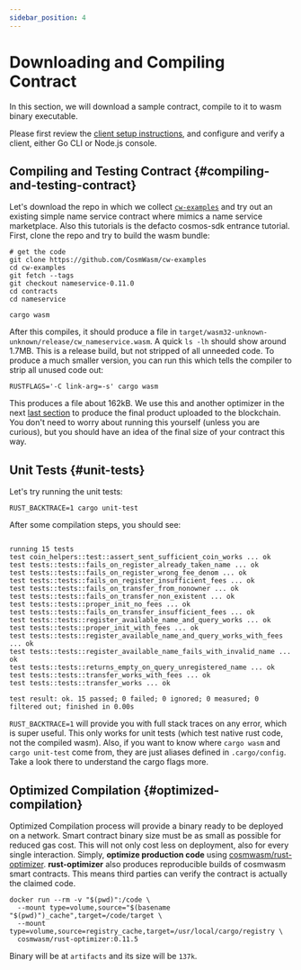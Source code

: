 ```yaml
---
sidebar_position: 4
---
```


# Downloading and Compiling Contract

In this section, we will download a sample contract, compile to it to wasm binary executable.

Please first review the [client setup instructions](03-setting-env.md), and configure and verify a client, either Go CLI or
Node.js console.

## Compiling and Testing Contract {#compiling-and-testing-contract}

Let's download the repo in which we collect
[`cw-examples`](https://github.com/CosmWasm/cw-examples) and try out an existing simple name service
contract where mimics a name service marketplace. Also this tutorials is the defacto cosmos-sdk entrance tutorial.
First, clone the repo and try to build the wasm bundle:

```shell
# get the code
git clone https://github.com/CosmWasm/cw-examples
cd cw-examples
git fetch --tags
git checkout nameservice-0.11.0
cd contracts
cd nameservice

cargo wasm
```

After this compiles, it should produce a file in
`target/wasm32-unknown-unknown/release/cw_nameservice.wasm`. A quick `ls -lh` should show around 1.7MB. This is a release
build,
but not stripped of all unneeded code. To produce a much smaller version, you can run this which tells the compiler to
strip all unused code out:

```shell
RUSTFLAGS='-C link-arg=-s' cargo wasm
```

This produces a file about 162kB. We use this and another optimizer in the next [last section](#optimized-compilation)
to produce the final product uploaded to the blockchain. You don't need to worry about running this yourself (unless you
are curious), but you should have an idea of the final size of your contract this way.

## Unit Tests {#unit-tests}

Let's try running the unit tests:

```shell
RUST_BACKTRACE=1 cargo unit-test
```

After some compilation steps, you should see:

```text

running 15 tests
test coin_helpers::test::assert_sent_sufficient_coin_works ... ok
test tests::tests::fails_on_register_already_taken_name ... ok
test tests::tests::fails_on_register_wrong_fee_denom ... ok
test tests::tests::fails_on_register_insufficient_fees ... ok
test tests::tests::fails_on_transfer_from_nonowner ... ok
test tests::tests::fails_on_transfer_non_existent ... ok
test tests::tests::proper_init_no_fees ... ok
test tests::tests::fails_on_transfer_insufficient_fees ... ok
test tests::tests::register_available_name_and_query_works ... ok
test tests::tests::proper_init_with_fees ... ok
test tests::tests::register_available_name_and_query_works_with_fees ... ok
test tests::tests::register_available_name_fails_with_invalid_name ... ok
test tests::tests::returns_empty_on_query_unregistered_name ... ok
test tests::tests::transfer_works_with_fees ... ok
test tests::tests::transfer_works ... ok

test result: ok. 15 passed; 0 failed; 0 ignored; 0 measured; 0 filtered out; finished in 0.00s
```

`RUST_BACKTRACE=1` will provide you with full stack traces on any error, which is super useful. This only works for unit
tests (which test native rust code, not the compiled wasm). Also, if you want to know where `cargo wasm`
and `cargo unit-test` come from, they are just aliases defined in
`.cargo/config`. Take a look there to understand the cargo flags more.

## Optimized Compilation {#optimized-compilation}

Optimized Compilation process will provide a binary ready to be deployed on a network.
Smart contract binary size must be as small as possible for reduced gas cost. This will not only cost less on
deployment, also for every single interaction. Simply, **optimize production code**
using [cosmwasm/rust-optimizer](https://github.com/CosmWasm/rust-optimizer).
**rust-optimizer** also produces reproducible builds of cosmwasm smart contracts. This means third parties can verify
the contract is actually the claimed code.


```shell
docker run --rm -v "$(pwd)":/code \
  --mount type=volume,source="$(basename "$(pwd)")_cache",target=/code/target \
  --mount type=volume,source=registry_cache,target=/usr/local/cargo/registry \
  cosmwasm/rust-optimizer:0.11.5
```

Binary will be at `artifacts` and its size will be `137k`.
